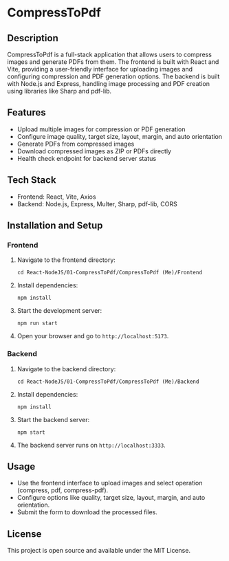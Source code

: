 # CompressToPdf

## Description
CompressToPdf is a full-stack application that allows users to compress images and generate PDFs from them. The frontend is built with React and Vite, providing a user-friendly interface for uploading images and configuring compression and PDF generation options. The backend is built with Node.js and Express, handling image processing and PDF creation using libraries like Sharp and pdf-lib.

## Features
- Upload multiple images for compression or PDF generation
- Configure image quality, target size, layout, margin, and auto orientation
- Generate PDFs from compressed images
- Download compressed images as ZIP or PDFs directly
- Health check endpoint for backend server status

## Tech Stack
- Frontend: React, Vite, Axios
- Backend: Node.js, Express, Multer, Sharp, pdf-lib, CORS

## Installation and Setup

### Frontend
1. Navigate to the frontend directory:
   ```
   cd React-NodeJS/01-CompressToPdf/CompressToPdf (Me)/Frontend
   ```
2. Install dependencies:
   ```
   npm install
   ```
3. Start the development server:
   ```
   npm run start
   ```
4. Open your browser and go to `http://localhost:5173`.

### Backend
1. Navigate to the backend directory:
   ```
   cd React-NodeJS/01-CompressToPdf/CompressToPdf (Me)/Backend
   ```
2. Install dependencies:
   ```
   npm install
   ```
3. Start the backend server:
   ```
   npm start
   ```
4. The backend server runs on `http://localhost:3333`.

## Usage
- Use the frontend interface to upload images and select operation (compress, pdf, compress-pdf).
- Configure options like quality, target size, layout, margin, and auto orientation.
- Submit the form to download the processed files.

## License
This project is open source and available under the MIT License.

